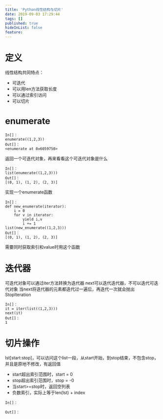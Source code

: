 ```yaml
---
title: 'Python线性结构与切片'
date: 2019-09-03 17:29:44
tags: []
published: true
hideInList: false
feature: 
---
```

# 定义
线性结构共同特点：
* 可迭代
* 可以用len方法获取长度
* 可以通过索引访问
* 可以切片

# enumerate
```
In[]：
enumerate((1,2,3))
Out[]：
<enumerate at 0x6059750>
```
返回一个可迭代对象，再来看看这个可迭代对象是什么
```
In[]：
list(enumerate((1,2,3)))
Out[]：
[(0, 1), (1, 2), (2, 3)]
```
实现一个enumerate函数
```
In[]：
def new_enumerate(iterator):
    i = 0
    for v in iterator:
        yield i,v
        i += 1
list(new_enumerate((1,2,3)))
Out[]：
[(0, 1), (1, 2), (2, 3)]
```
需要同时获取索引和value时用这个函数
# 迭代器
可迭代对象可以通过iter方法转换为迭代器
next可以迭代迭代器，不可以迭代可迭代对象
当next将迭代器的元素都迭代过一遍后，再迭代一次就会抛出StopIteration
```
In[]：
it = iter(list((1,2,3)))
next(it)
Out[]：
1
```
# 切片操作
lst\[start:stop\]，可以访问这个list一段，从start开始，到stop结束，不包含stop，并且是原地不修改，有返回值
* start超出索引范围时，start = 0
* stop超出索引范围时，stop = -0
* 当start>=stop时，返回空列表
* 负数索引，实际上等于len(lst) + index


```
In[]：

Out[]：

```